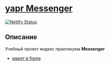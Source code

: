 # [yapr Messenger](https://yapr-messenger.netlify.app/)

[![Netlify Status](https://api.netlify.com/api/v1/badges/3678e598-45dd-4038-9b72-b0e10c744b2a/deploy-status)](https://app.netlify.com/sites/yapr-messenger/deploys)

## Описание

Учебный проект яндекс практикума **Messenger** 

- [макет в figme](https://www.figma.com/file/T1bd9KZKBoSEx7vKHIP5ov/yapr-messenger?node-id=0%3A1)
